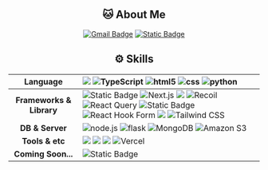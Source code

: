 <div align="center" />
  
## 🐱 About Me
[![Gmail Badge](https://img.shields.io/badge/Gmail-d14836?&logo=Gmail&logoColor=white&link=mailto:josephgs.koo@gmail.com)](mailto:josephgs.koo@gmail.com) [![Static Badge](https://img.shields.io/badge/Notion-%23000000?logo=notion&logoColor=white)](https://peppered-mammal-55a.notion.site/e1dac4c446264e44a21889dc9ab5455f)

## ⚙️ Skills
| **Language** | <img src="https://img.shields.io/badge/JavaScript-F7DF1E?style=flat&logo=JavaScript&logoColor=white" /> <img src="https://img.shields.io/badge/TypeScript-3178C6?logo=typescript&logoColor=white" alt="TypeScript"> <img src="https://img.shields.io/badge/HTML-%23E34F26?logo=html5&logoColor=white" alt="html5" /> <img src="https://img.shields.io/badge/CSS-%231572B6?logo=css3&logoColor=white" alt="css" /> <img src="https://img.shields.io/badge/Python-%233776AB?logo=python&logoColor=white" alt="python" />  |
| :---: | :--- |
| **Frameworks & Library** | ![Static Badge](https://img.shields.io/badge/React-%2361DAFB?logo=react&logoColor=white) <img src="https://img.shields.io/badge/Next.js-000000?logo=next.js&logoColor=white" alt="Next.js"> <img src="https://img.shields.io/badge/Redux-764ABC?style=flat&logo=Redux&logoColor=white" /> <img src="https://img.shields.io/badge/Recoil-764ABC?logo=recoil&logoColor=white" alt="Recoil"> <img src="https://img.shields.io/badge/React%20Query-FF4154?logo=react-query&logoColor=white" alt="React Query"> ![Static Badge](https://img.shields.io/badge/React--Router-%23CA4245?logo=reactrouter&logoColor=white) <img src="https://img.shields.io/badge/React%20Hook%20Form-EB4034?logo=react-hook-form&logoColor=white" alt="React Hook Form"> <img src="https://img.shields.io/badge/Styled--components-DB7093?style=flat&logo=styled-components&logoColor=white" /> <img src="https://img.shields.io/badge/Tailwind%20CSS-38B2AC?logo=tailwind-css&logoColor=white" alt="Tailwind CSS"> |
| **DB & Server** | <img src="https://img.shields.io/badge/Node.js-%23339933?logo=nodedotjs&logoColor=white" alt="node.js" /> <img src="https://img.shields.io/badge/Flask-%23000000?logo=flask&logoColor=white" alt="flask" /> <img src="https://img.shields.io/badge/MongoDB-47A248?logo=mongodb&logoColor=white" alt="MongoDB"> <img src="https://img.shields.io/badge/Amazon%20S3-569A31?logo=amazon-s3&logoColor=white" alt="Amazon S3"> |
| **Tools & etc** | <img src="https://img.shields.io/badge/Visual Studio Code-007ACC?style=flat&logo=Visual Studio Code&logoColor=white" /> <img src="https://img.shields.io/badge/Git-F05032?style=flat&logo=Git&logoColor=white" /> <img src="https://img.shields.io/badge/GitHub-181717?style=flat&logo=GitHub&logoColor=white" /> <img src="https://img.shields.io/badge/Vercel-000000?logo=vercel&logoColor=white" alt="Vercel"> |
| **Coming Soon...** | ![Static Badge](https://img.shields.io/badge/Three.js-%23000000?logo=threedotjs&logoColor=white) |

<!--
**josephgs-koo/josephgs-koo** is a ✨ _special_ ✨ repository because its `README.md` (this file) appears on your GitHub profile.

Here are some ideas to get you started:

- 🔭 I’m currently working on ...
- 🌱 I’m currently learning ...
- 👯 I’m looking to collaborate on ...
- 🤔 I’m looking for help with ...
- 💬 Ask me about ...
- 📫 How to reach me: ...
- 😄 Pronouns: ...
- ⚡ Fun fact: ...
-->
